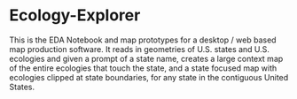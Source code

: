 # Ecology-Explorer
This is the EDA Notebook and map prototypes for a desktop / web based map production software. It reads in geometries of U.S. states and U.S. ecologies and given a prompt of a state name, creates a large context map of the entire ecologies that touch the state, and a state focused map with ecologies clipped at state boundaries, for any state in the contiguous United States.
